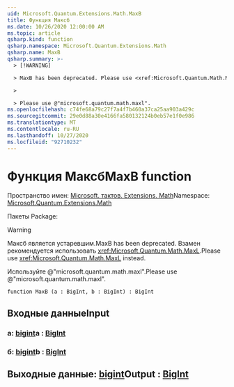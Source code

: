 ```yaml
---
uid: Microsoft.Quantum.Extensions.Math.MaxB
title: Функция Максб
ms.date: 10/26/2020 12:00:00 AM
ms.topic: article
qsharp.kind: function
qsharp.namespace: Microsoft.Quantum.Extensions.Math
qsharp.name: MaxB
qsharp.summary: >-
  > [!WARNING]

  > MaxB has been deprecated. Please use <xref:Microsoft.Quantum.Math.MaxL> instead.

  >

  > Please use @"microsoft.quantum.math.maxl".
ms.openlocfilehash: c74fe68a79c27f7a4f7b460a37ca25aa903a429c
ms.sourcegitcommit: 29e0d88a30e4166fa580132124b0eb57e1f0e986
ms.translationtype: MT
ms.contentlocale: ru-RU
ms.lasthandoff: 10/27/2020
ms.locfileid: "92710232"
---
```

# <a name="maxb-function"></a><span data-ttu-id="ce17c-102">Функция Максб</span><span class="sxs-lookup"><span data-stu-id="ce17c-102">MaxB function</span></span>

<span data-ttu-id="ce17c-103">Пространство имен: [Microsoft. тактов. Extensions. Math](xref:Microsoft.Quantum.Extensions.Math)</span><span class="sxs-lookup"><span data-stu-id="ce17c-103">Namespace: [Microsoft.Quantum.Extensions.Math](xref:Microsoft.Quantum.Extensions.Math)</span></span>

<span data-ttu-id="ce17c-104">Пакеты [](https://nuget.org/packages/)</span><span class="sxs-lookup"><span data-stu-id="ce17c-104">Package: [](https://nuget.org/packages/)</span></span>


> [!WARNING]
> <span data-ttu-id="ce17c-105">Максб является устаревшим.</span><span class="sxs-lookup"><span data-stu-id="ce17c-105">MaxB has been deprecated.</span></span> <span data-ttu-id="ce17c-106">Взамен рекомендуется использовать <xref:Microsoft.Quantum.Math.MaxL>.</span><span class="sxs-lookup"><span data-stu-id="ce17c-106">Please use <xref:Microsoft.Quantum.Math.MaxL> instead.</span></span>
>
> <span data-ttu-id="ce17c-107">Используйте @"microsoft.quantum.math.maxl".</span><span class="sxs-lookup"><span data-stu-id="ce17c-107">Please use @"microsoft.quantum.math.maxl".</span></span>



```qsharp
function MaxB (a : BigInt, b : BigInt) : BigInt
```


## <a name="input"></a><span data-ttu-id="ce17c-108">Входные данные</span><span class="sxs-lookup"><span data-stu-id="ce17c-108">Input</span></span>

### <a name="a--bigint"></a><span data-ttu-id="ce17c-109">a: [bigint](xref:microsoft.quantum.lang-ref.bigint)</span><span class="sxs-lookup"><span data-stu-id="ce17c-109">a : [BigInt](xref:microsoft.quantum.lang-ref.bigint)</span></span>




### <a name="b--bigint"></a><span data-ttu-id="ce17c-110">б: [bigint](xref:microsoft.quantum.lang-ref.bigint)</span><span class="sxs-lookup"><span data-stu-id="ce17c-110">b : [BigInt](xref:microsoft.quantum.lang-ref.bigint)</span></span>





## <a name="output--bigint"></a><span data-ttu-id="ce17c-111">Выходные данные: [bigint](xref:microsoft.quantum.lang-ref.bigint)</span><span class="sxs-lookup"><span data-stu-id="ce17c-111">Output : [BigInt](xref:microsoft.quantum.lang-ref.bigint)</span></span>

